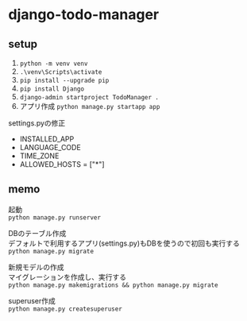 # django-todo-manager

## setup

1. `python -m venv venv`
1. `.\venv\Scripts\activate`
1. `pip install --upgrade pip`
1. `pip install Django`
1. `django-admin startproject TodoManager .`
1. アプリ作成 `python manage.py startapp app`

settings.pyの修正  
- INSTALLED_APP
- LANGUAGE_CODE
- TIME_ZONE
- ALLOWED_HOSTS = ["*"]

## memo

起動  
`python manage.py runserver`

DBのテーブル作成  
デフォルトで利用するアプリ(settings.py)もDBを使うので初回も実行する  
`python manage.py migrate`

新規モデルの作成  
マイグレーションを作成し、実行する  
`python manage.py makemigrations && python manage.py migrate`

superuser作成  
`python manage.py createsuperuser`

